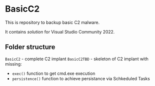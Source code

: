 # BasicC2
This is repository to backup basic C2 malware.

It contains *solution* for Visual Studio Community 2022.

## Folder structure
`BasicC2` - complete C2 implant
`BasicC2TBD` - skeleton of C2 implant with missing:
  - `exec()` function to get cmd.exe execution
  - `persistence()` function to achieve persistance via Schkeduled Tasks
